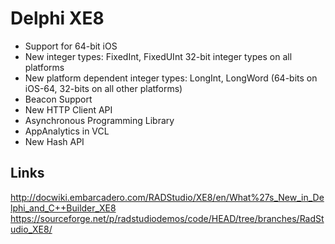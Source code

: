 # Delphi XE8

- Support for 64-bit iOS
- New integer types: FixedInt, FixedUInt 32-bit integer types on all platforms
- New platform dependent integer types: LongInt, LongWord (64-bits on iOS-64, 32-bits on all other platforms)
- Beacon Support
- New HTTP Client API
- Asynchronous Programming Library
- AppAnalytics in VCL
- New Hash API

## Links

http://docwiki.embarcadero.com/RADStudio/XE8/en/What%27s_New_in_Delphi_and_C++Builder_XE8
https://sourceforge.net/p/radstudiodemos/code/HEAD/tree/branches/RadStudio_XE8/
